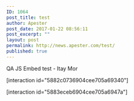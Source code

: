 ```yaml
---
ID: 1064
post_title: test
author: Apester
post_date: 2017-01-22 08:56:11
post_excerpt: ""
layout: post
permalink: http://news.apester.com/test/
published: true
---
```

QA
JS Embed test - Itay Mor

[interaction id="5882c0736904cee705a69340"]
<div class="apester-media" data-media-id="5884bad98ab36a3115d0b19d"></div>
<div class="apester-media" data-media-id="5884bad98ab36a3115d0b19d">

[interaction id="5883eceb6904cee705a6947a"]

</div>